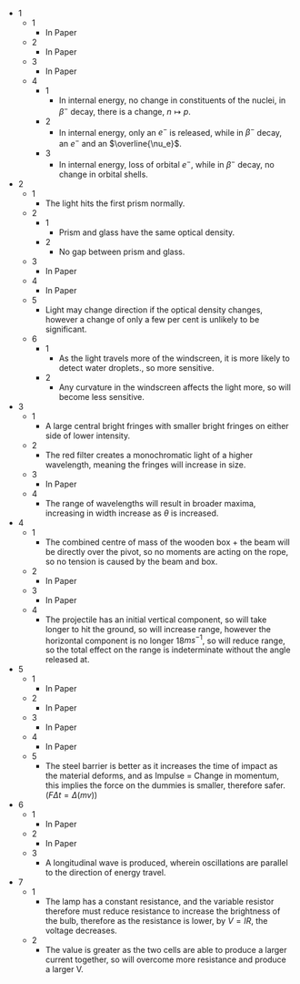 - 1
	- 1
		- In Paper
	- 2
		- In Paper
	- 3
		- In Paper
	- 4
		- 1
			- In internal energy, no change in constituents of the nuclei, in $\beta^-$ decay, there is a change, $n\mapsto p$.
		- 2
			- In internal energy, only an $e^-$ is released, while in $\beta^-$ decay, an $e^-$ and an $\overline{\nu_e}$.
		- 3
			- In internal energy, loss of orbital $e^-$, while in $\beta^-$ decay, no change in orbital shells.
- 2
	- 1
		- The light hits the first prism normally.
	- 2
		- 1
			- Prism and glass have the same optical density.
		- 2
			- No gap between prism and glass.
	- 3
		- In Paper
	- 4
		- In Paper
	- 5
		- Light may change direction if the optical density changes, however a change of only a few per cent is unlikely to be significant.
	- 6
		- 1
			- As the light travels more of the windscreen, it is more likely to detect water droplets., so more sensitive.
		- 2
			- Any curvature in the windscreen affects the light more, so will become less sensitive.
- 3
	- 1
		- A large central bright fringes with smaller bright fringes on either side of lower intensity.
	- 2
		- The red filter creates a monochromatic light of a higher wavelength, meaning the fringes will increase in size.
	- 3
		- In Paper
	- 4
		- The range of wavelengths will result in broader maxima, increasing in width increase as $\theta$ is increased.
- 4
	- 1
		- The combined centre of mass of the wooden box + the beam will be directly over the pivot, so no moments are acting on the rope, so no tension is caused by the beam and box.
	- 2
		- In Paper
	- 3
		- In Paper
	- 4
		- The projectile has an initial vertical component, so will take longer to hit the ground, so will increase range, however the horizontal component is no longer 18$ms^{-1}$, so will reduce range, so the total effect on the range is indeterminate without the angle released at.
- 5
	- 1
		- In Paper
	- 2
		- In Paper
	- 3
		- In Paper
	- 4
		- In Paper
	- 5
		- The steel barrier is better as it increases the time of impact as the material deforms, and as Impulse = Change in momentum, this implies the force on the dummies is smaller, therefore safer. ($F\Delta t=\Delta(mv)$)
- 6
	- 1
		- In Paper
	- 2
		- In Paper
	- 3
		- A longitudinal wave is produced, wherein oscillations are parallel to the direction of energy travel.
- 7
	- 1
		- The lamp has a constant resistance, and the variable resistor therefore must reduce resistance to increase the brightness of the bulb, therefore as the resistance is lower, by $V=IR$, the voltage decreases.
	- 2
		- The value is greater as the two cells are able to produce a larger current together, so will overcome more resistance and produce a larger V.